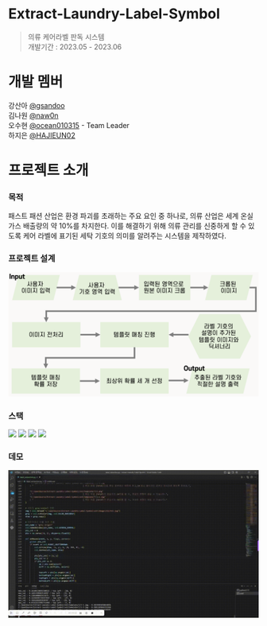 # Extract-Laundry-Label-Symbol
> 의류 케어라벨 판독 시스템 <br>
개발기간 : 2023.05 - 2023.06

# 개발 멤버
 강산아 [@gsandoo](https://github.com/gsandoo) <br>
 김나원 [@naw0n](https://github.com/naw0n) <br>
 오수현 [@ocean010315](https://github.com/ocean010315) - Team Leader <br>
 하지은 [@HAJIEUN02](https://github.com/HAJIEUN02) <br>

# 프로젝트 소개
### 목적
패스트 패션 산업은 환경 파괴를 초래하는 주요 요인 중 하나로, 의류 산업은 세계 온실 가스 배출량의 약 10%를 차지한다. 이를 해결하기 위해 의류 관리를 신중하게 할 수 있도록 케어 라벨에 표기된 세탁 기호의 의미를 알려주는 시스템을 제작하였다. 

### 프로젝트 설계
<img src="project intro_laundry label.png">

### 스택
<img src="https://img.shields.io/badge/git-F05032?style=for-the-badge&logo=git&logoColor=white">
<img src="https://img.shields.io/badge/visual studio-007ACC?style=for-the-badge&logo=visualstudiocode&logoColor=white">
<img src="https://img.shields.io/badge/opencv-5c3ee8?style=for-the-badge&logo=opencv&logoColor=white">
<img src="https://img.shields.io/badge/python-3776AB?style=for-the-badge&logo=python&logoColor=white">

### 데모
<img src="project demo_laundry label.gif">